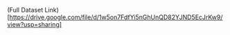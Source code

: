 (Full Dataset Link)[https://drive.google.com/file/d/1w5on7FdfYi5nGhUnQD82YJND5EcJrKw9/view?usp=sharing]
